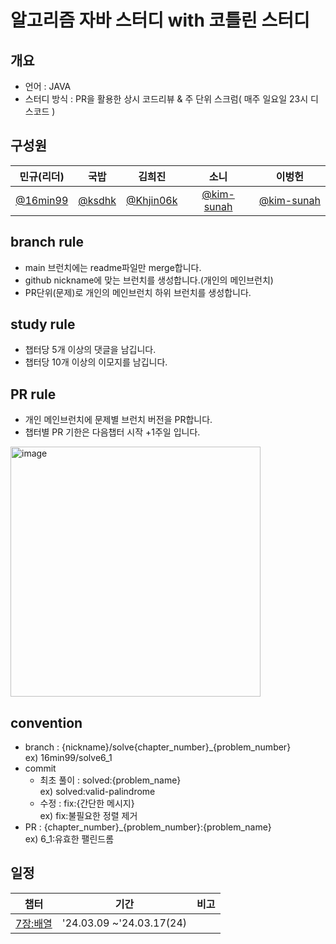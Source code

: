 # 알고리즘 자바 스터디 with 코틀린 스터디
## 개요
- 언어 : JAVA 
- 스터디 방식 : PR을 활용한 상시 코드리뷰 & 주 단위 스크럼( 매주 일요일 23시 디스코드 )

## 구성원

|               민규(리더)                |                 국밥                  |                    김희진                     |               소니                       |               이벙헌               |
|:--------------------------------------:| :------------------------------------: |:------------------------------------------:| :------------------------------------: | :------------------------------------: |  
| [@16min99](https://github.com/16min99) | [@ksdhk](https://github.com/ksdhk) | [@Khjin06k](https://github.com/Khjin06k) | [@kim-sunah](https://github.com/kim-sunah) | [@kim-sunah](https://github.com/nickkies) |

## branch rule
 - main 브런치에는 readme파일만 merge합니다.
 - github nickname에 맞는 브런치를 생성합니다.(개인의 메인브런치)
 - PR단위(문제)로 개인의 메인브런치 하위 브런치를 생성합니다.

## study rule
 - 챕터당 5개 이상의 댓글을 남깁니다.
 - 챕터당 10개 이상의 이모지를 남깁니다.

## PR rule
 - 개인 메인브런치에 문제별 브런치 버전을 PR합니다.
 - 챕터별 PR 기한은 다음챕터 시작 +1주일 입니다.  
<img width="400" alt="image" src="https://github.com/kr-meetcoding/algorithm-1/assets/65473604/12036b55-b1b1-4f3a-907e-0504641d09dd">

## convention
 - branch : {nickname}/solve{chapter_number}_{problem_number}  
ex) 16min99/solve6_1  
 - commit 
   - 최초 풀이 : solved:{problem_name}  
ex) solved:valid-palindrome
   - 수정 : fix:{간단한 메시지}  
ex) fix:불필요한 정렬 제거  
 - PR : {chapter_number}_{problem_number}:{problem_name}  
ex) 6_1:유효한 팰린드롬

## 일정
| 챕터        | 기간                       | 비고 |
|-----------|--------------------------|----|
| [7장:배열](https://github.com/kr-meetcoding/algorithm-1/wiki/7.-%EB%B0%B0%EC%97%B4) | '24.03.09 ~'24.03.17(24) ||
